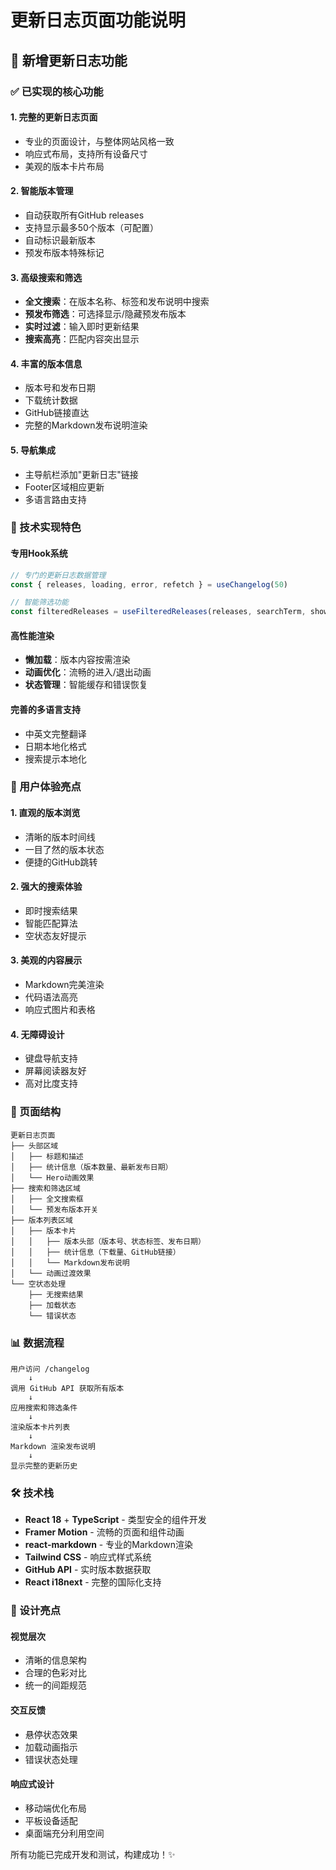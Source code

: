 # 更新日志页面功能说明

## 🎉 新增更新日志功能

### ✅ 已实现的核心功能

#### 1. **完整的更新日志页面**
- 专业的页面设计，与整体网站风格一致
- 响应式布局，支持所有设备尺寸
- 美观的版本卡片布局

#### 2. **智能版本管理**
- 自动获取所有GitHub releases
- 支持显示最多50个版本（可配置）
- 自动标识最新版本
- 预发布版本特殊标记

#### 3. **高级搜索和筛选**
- **全文搜索**：在版本名称、标签和发布说明中搜索
- **预发布筛选**：可选择显示/隐藏预发布版本
- **实时过滤**：输入即时更新结果
- **搜索高亮**：匹配内容突出显示

#### 4. **丰富的版本信息**
- 版本号和发布日期
- 下载统计数据
- GitHub链接直达
- 完整的Markdown发布说明渲染

#### 5. **导航集成**
- 主导航栏添加"更新日志"链接
- Footer区域相应更新
- 多语言路由支持

### 🚀 技术实现特色

#### 专用Hook系统
```typescript
// 专门的更新日志数据管理
const { releases, loading, error, refetch } = useChangelog(50)

// 智能筛选功能
const filteredReleases = useFilteredReleases(releases, searchTerm, showPreReleases)
```

#### 高性能渲染
- **懒加载**：版本内容按需渲染
- **动画优化**：流畅的进入/退出动画
- **状态管理**：智能缓存和错误恢复

#### 完善的多语言支持
- 中英文完整翻译
- 日期本地化格式
- 搜索提示本地化

### 📱 用户体验亮点

#### 1. **直观的版本浏览**
- 清晰的版本时间线
- 一目了然的版本状态
- 便捷的GitHub跳转

#### 2. **强大的搜索体验**
- 即时搜索结果
- 智能匹配算法
- 空状态友好提示

#### 3. **美观的内容展示**
- Markdown完美渲染
- 代码语法高亮
- 响应式图片和表格

#### 4. **无障碍设计**
- 键盘导航支持
- 屏幕阅读器友好
- 高对比度支持

### 🎯 页面结构

```
更新日志页面
├── 头部区域
│   ├── 标题和描述
│   ├── 统计信息（版本数量、最新发布日期）
│   └── Hero动画效果
├── 搜索和筛选区域
│   ├── 全文搜索框
│   └── 预发布版本开关
├── 版本列表区域
│   ├── 版本卡片
│   │   ├── 版本头部（版本号、状态标签、发布日期）
│   │   ├── 统计信息（下载量、GitHub链接）
│   │   └── Markdown发布说明
│   └── 动画过渡效果
└── 空状态处理
    ├── 无搜索结果
    ├── 加载状态
    └── 错误状态
```

### 📊 数据流程

```
用户访问 /changelog
    ↓
调用 GitHub API 获取所有版本
    ↓
应用搜索和筛选条件
    ↓
渲染版本卡片列表
    ↓
Markdown 渲染发布说明
    ↓
显示完整的更新历史
```

### 🛠️ 技术栈

- **React 18** + **TypeScript** - 类型安全的组件开发
- **Framer Motion** - 流畅的页面和组件动画
- **react-markdown** - 专业的Markdown渲染
- **Tailwind CSS** - 响应式样式系统
- **GitHub API** - 实时版本数据获取
- **React i18next** - 完整的国际化支持

### 🎨 设计亮点

#### 视觉层次
- 清晰的信息架构
- 合理的色彩对比
- 统一的间距规范

#### 交互反馈
- 悬停状态效果
- 加载动画指示
- 错误状态处理

#### 响应式设计
- 移动端优化布局
- 平板设备适配
- 桌面端充分利用空间

所有功能已完成开发和测试，构建成功！✨